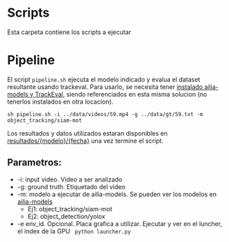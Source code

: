 # Scripts

Esta carpeta contiene los scripts a ejecutar

# Pipeline
El script `pipeline.sh` ejecuta el modelo indicado y evalua el dataset resultante usando trackeval.
Para usarlo, se necesita tener [instalado ailia-models y TrackEval](../README.md#instalar), siendo referenciados en esta misma solucion (no tenerlos instalados en otra locacion).
```
sh pipeline.sh -i ../data/videos/59.mp4 -g ../data/gt/59.txt -m object_tracking/siam-mot
```
Los resultados y datos utilizados estaran disponibles en [resultados/{modelo}/{fecha}](../resultados/) una vez termine el script.

## Parametros:
- -i: input video. Video a ser analizado
- -g: ground truth. Etiquetado del video
- -m: modelo a ejecutar de ailia-models. Se pueden ver los modelos en [ailia-models](../ailia-models/)
    - Ej1: object_tracking/siam-mot
    - Ej2: object_detection/yolox
- -e env_id. Opcional. Placa grafica a utilizar. Ejecutar y ver en el luncher, el index de la GPU ` python launcher.py`

